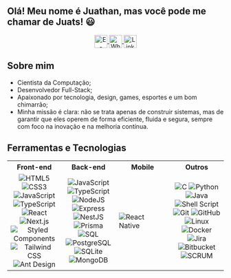 ## Olá! Meu nome é Juathan, mas você pode me chamar de Juats! 😃

<div align="center" width="100%">
  <a href="mailto:juathanduarte13@gmail.com">
    <img align="center" alt="E-mail do Juathan" height="30px" src="https://img.shields.io/badge/Gmail-EA4335?style=for-the-badge&logo=Gmail&logoColor=white" />
  </a>
  <a href="https://wa.me/5553999515492">
    <img align="center" alt="WhatsApp do Juathan" height="30px" src="https://img.shields.io/badge/WhatsApp-25D366?style=for-the-badge&logo=whatsapp&logoColor=white" />
  </a>
  <a href="https://www.linkedin.com/in/juathanduarte/">
    <img align="center" alt="LinkedIn do Juathan" height="30px" src="https://img.shields.io/badge/Linkedin-0A66C2?style=for-the-badge&logo=Linkedin&logoColor=white" />
  </a>
</div>

## Sobre mim
  - Cientista da Computação;
  - Desenvolvedor Full-Stack;
  - Apaixonado por tecnologia, design, games, esportes e um bom chimarrão;
  - Minha missão é clara: não se trata apenas de construir sistemas, mas de garantir que eles operem de forma eficiente, fluida e segura, sempre com foco na inovação e na melhoria contínua.

## Ferramentas e Tecnologias

<table>
  <tr>
    <th width="25%">Front-end</th>
    <th width="25%">Back-end</th>
    <th width="25%">Mobile</th>
    <th width="25%">Outros</th>
  </tr>
  <tr>
    <td style="width:25%; text-align:center;">
      <img alt="HTML5" src="https://img.shields.io/badge/html5-%23E34F26.svg?&style=for-the-badge&logo=html5&logoColor=white"/>
      <img alt="CSS3" src="https://img.shields.io/badge/css3-%231572B6.svg?&style=for-the-badge&logo=css3&logoColor=white"/>
      <img alt="JavaScript" src="https://img.shields.io/badge/JavaScript-F7DF1E?style=for-the-badge&logo=javascript&logoColor=black"/>
      <img alt="TypeScript" src="https://img.shields.io/badge/TypeScript-007ACC?style=for-the-badge&logo=typescript&logoColor=white"/>
      <img alt="React" src="https://img.shields.io/badge/react-%2320232a.svg?&style=for-the-badge&logo=react&logoColor=%2361DAFB"/>
      <img alt="Next.js" src="https://img.shields.io/badge/Next.js-000000?style=for-the-badge&logo=nextdotjs&logoColor=white"/>
      <img alt="Styled Components" src="https://img.shields.io/badge/styled--components-DB7093?style=for-the-badge&logo=styled-components&logoColor=white"/>
      <img alt="Tailwind CSS" src="https://img.shields.io/badge/Tailwind_CSS-38B2AC?style=for-the-badge&logo=tailwind-css&logoColor=white"/>
      <img alt="Ant Design" src="https://img.shields.io/badge/ant%20design-0170FE?style=for-the-badge&logo=ant-design&logoColor=white"/>
    </td>
    <td style="width:25%; text-align:center;">
      <img alt="JavaScript" src="https://img.shields.io/badge/JavaScript-F7DF1E?style=for-the-badge&logo=javascript&logoColor=black"/>
      <img alt="TypeScript" src="https://img.shields.io/badge/TypeScript-007ACC?style=for-the-badge&logo=typescript&logoColor=white"/>
      <img alt="NodeJS" src="https://img.shields.io/badge/node.js-6DA55F?style=for-the-badge&logo=node.js&logoColor=white"/>
      <img alt="Express" src="https://img.shields.io/badge/express.js-000000?style=for-the-badge&logo=express&logoColor=white"/>
      <img alt="NestJS" src="https://img.shields.io/badge/nestjs-E0234E?style=for-the-badge&logo=nestjs&logoColor=white"/>
      <img alt="Prisma" src="https://img.shields.io/badge/prisma-2D3748?style=for-the-badge&logo=prisma&logoColor=white"/>
      <img alt="SQL" src="https://img.shields.io/badge/sql-4479A1?style=for-the-badge&logo=sql&logoColor=white"/>
      <img alt="PostgreSQL" src="https://img.shields.io/badge/postgresql-316192?style=for-the-badge&logo=postgresql&logoColor=white"/>
      <img alt="SQLite" src="https://img.shields.io/badge/sqlite-003B57?style=for-the-badge&logo=sqlite&logoColor=white"/>
      <img alt="MongoDB" src="https://img.shields.io/badge/mongodb-4EA94B?style=for-the-badge&logo=mongodb&logoColor=white"/>
    </td>
    <td style="width:25% text-align:center;">
      <img alt="React Native" src="https://img.shields.io/badge/React_Native-20232A?style=for-the-badge&logo=react&logoColor=61DAFB" />
    </td>
    <td style="width:25%; text-align:center;">
      <img alt="C" src="https://img.shields.io/badge/c-%2300599C.svg?&style=for-the-badge&logo=c&logoColor=white"/>
      <img alt="Python" src="https://img.shields.io/badge/Python-3776AB?style=for-the-badge&logo=python&logoColor=white"/>
      <img alt="Java" src="https://img.shields.io/badge/Java-ED8B00?style=for-the-badge&logo=java&logoColor=white"/>
      <img alt="Shell Script" src="https://img.shields.io/badge/shell_script-%23121011.svg?&style=for-the-badge&logo=gnu-bash&logoColor=white"/>
      <img alt="Git" src="https://img.shields.io/badge/git-%23F05033.svg?&style=for-the-badge&logo=git&logoColor=white"/>
      <img alt="GitHub" src="https://img.shields.io/badge/github-%23121011.svg?&style=for-the-badge&logo=github&logoColor=white"/>
      <img alt="Linux" src="https://img.shields.io/badge/Linux-E34F26?style=for-the-badge&logo=linux&logoColor=black" />
      <img alt="Docker" src="https://img.shields.io/badge/docker-2496ED?style=for-the-badge&logo=docker&logoColor=white"/>
      <img alt="Jira" src="https://img.shields.io/badge/jira-0052CC?style=for-the-badge&logo=jira&logoColor=white"/>
      <img alt="Bitbucket" src="https://img.shields.io/badge/bitbucket-0052CC?style=for-the-badge&logo=bitbucket&logoColor=white"/>
      <img alt="SCRUM" src="https://img.shields.io/badge/scrum-6DB33F?style=for-the-badge&logo=scrum&logoColor=white"/>
    </td>
  </tr>
</table>

